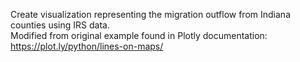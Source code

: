 Create visualization representing the migration outflow from Indiana counties using IRS data. <br>
Modified from original example found in Plotly documentation: https://plot.ly/python/lines-on-maps/
